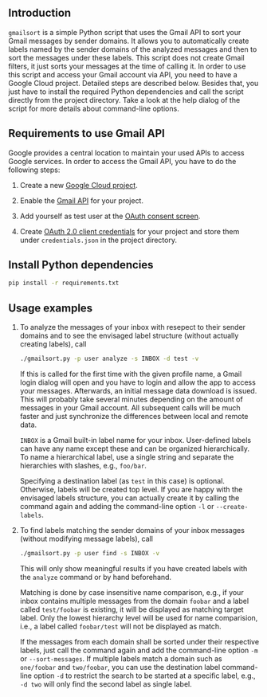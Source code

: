Introduction
------------

`gmailsort` is a simple Python script that uses the Gmail API to sort
your Gmail messages by sender domains. It allows you to automatically
create labels named by the sender domains of the analyzed messages and
then to sort the messages under these labels. This script does not
create Gmail filters, it just sorts your messages at the time of calling
it. In order to use this script and access your Gmail account via API,
you need to have a Google Cloud project. Detailed steps are described
below. Besides that, you just have to install the required Python
dependencies and call the script directly from the project directory.
Take a look at the help dialog of the script for more details about
command-line options.


Requirements to use Gmail API
-----------------------------

Google provides a central location to maintain your used APIs to access
Google services. In order to access the Gmail API, you have to do the
following steps:

1. Create a new [Google Cloud
   project](https://developers.google.com/workspace/guides/create-project).

1. Enable the [Gmail
   API](https://console.cloud.google.com/flows/enableapi?apiid=gmail.googleapis.com)
   for your project.

1. Add yourself as test user at the [OAuth consent
   screen](https://console.cloud.google.com/apis/credentials/consent).

1. Create [OAuth 2.0 client
   credentials](https://console.cloud.google.com/apis/credentials) for
   your project and store them under `credentials.json` in the project
   directory.


Install Python dependencies
---------------------------

```bash
pip install -r requirements.txt
```


Usage examples
--------------

1. To analyze the messages of your inbox with resepect to their sender
   domains and to see the envisaged label structure (without actually
   creating labels), call

    ```bash
    ./gmailsort.py -p user analyze -s INBOX -d test -v
    ```

    If this is called for the first time with the given profile name, a
    Gmail login dialog will open and you have to login and allow the app
    to access your messages. Afterwards, an initial message data
    download is issued. This will probably take several minutes
    depending on the amount of messages in your Gmail account. All
    subsequent calls will be much faster and just synchronize the
    differences between local and remote data.

    `INBOX` is a Gmail built-in label name for your inbox. User-defined
    labels can have any name except these and can be organized
    hierarchically. To name a hierarchical label, use a single string
    and separate the hierarchies with slashes, e.g., `foo/bar`.

    Specifying a destination label (as `test` in this case) is optional.
    Otherwise, labels will be created top level. If you are happy with
    the envisaged labels structure, you can actually create it by
    calling the command again and adding the command-line option `-l` or
    `--create-labels`.

1. To find labels matching the sender domains of your inbox messages
   (without modifying message labels), call

    ```bash
    ./gmailsort.py -p user find -s INBOX -v
    ```

    This will only show meaningful results if you have created labels
    with the `analyze` command or by hand beforehand.

    Matching is done by case insensitive name comparison, e.g., if your
    inbox contains multiple messages from the domain `foobar` and a
    label called `test/foobar` is existing, it will be displayed as
    matching target label. Only the lowest hierarchy level will be used
    for name comparision, i.e., a label called `foobar/test` will not be
    displayed as match.

    If the messages from each domain shall be sorted under their
    respective labels, just call the command again and add the
    command-line option `-m` or `--sort-messages`. If multiple labels
    match a domain such as `one/foobar` and `two/foobar`, you can use
    the destination label command-line option `-d` to restrict the
    search to be started at a specific label, e.g., `-d two` will only
    find the second label as single label.
